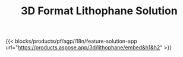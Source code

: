 ﻿---
title: 3D Format Lithophane Solution 
weight: 7730
url: /cs/lithophane
limit: 
description: Vytvořte si svůj litophane ze souboru 3D z libovolného zařízení
---
{{< blocks/products/pf/agp/i18n/feature-solution-app url="https://products.aspose.app/3d/lithophane/embed&h1&h2" >}} 

